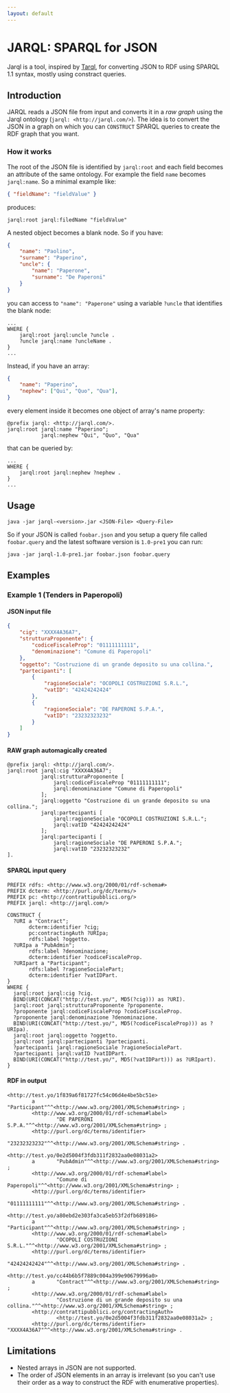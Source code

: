 ```yaml
---
layout: default
---
```


# JARQL: SPARQL for JSON
Jarql is a tool, inspired by [Tarql](https://tarql.github.io/), for converting JSON to RDF using SPARQL 1.1 syntax, mostly using constract queries.

## Introduction
JARQL reads a JSON file from input and converts it in a *raw graph* using the Jarql ontology 
(`jarql: <http://jarql.com/>`). The idea is to convert the JSON in a graph on which you can `CONSTRUCT` SPARQL queries 
to create the RDF graph that you want.

### How it works
The root of the JSON file is identified by `jarql:root` and each field becomes an attribute of the same ontology. 
For example the field `name` becomes `jarql:name`. So a minimal example like:

```json
{ "fieldName": "fieldValue" }
```

produces:

```turtle
jarql:root jarql:filedName "fieldValue"
```

A nested object becomes a blank node. So if you have:

```json
{
    "name": "Paolino",
    "surname": "Paperino",
    "uncle": {
        "name": "Paperone",
        "surname": "De Paperoni"
    }
}
```

you can access to ```"name": "Paperone"``` using a variable ```?uncle``` that identifies the blank node:

```sparql
...
WHERE {
    jarql:root jarql:uncle ?uncle .
    ?uncle jarql:name ?uncleName .
}
...
```

Instead, if you have an array:

```json
{
    "name": "Paperino",
    "nephew": ["Qui", "Quo", "Qua"],
}
```

every element inside it becomes one object of array's name property:

```turtle
@prefix jarql: <http://jarql.com/>.
jarql:root jarql:name "Paperino";
           jarql:nephew "Qui", "Quo", "Qua"
```

that can be queried by:

```sparql
...
WHERE {
    jarql:root jarql:nephew ?nephew .
}
...
```

## Usage

```
java -jar jarql-<version>.jar <JSON-File> <Query-File>
```

So if your JSON is called `foobar.json` and you setup a query file called `foobar.query` and 
the latest software version is `1.0-pre1` you can run:

```
java -jar jarql-1.0-pre1.jar foobar.json foobar.query
```

## Examples

### Example 1 (Tenders in Paperopoli)

#### JSON input file

```json
{
    "cig": "XXXX4A36A7",
    "strutturaProponente": {
        "codiceFiscaleProp": "01111111111",
        "denominazione": "Comune di Paperopoli"
    },
    "oggetto": "Costruzione di un grande deposito su una collina.",
    "partecipanti": [
        {
            "ragioneSociale": "OCOPOLI COSTRUZIONI S.R.L.",
            "vatID": "42424242424"
        },
        {
            "ragioneSociale": "DE PAPERONI S.P.A.",
            "vatID": "23232323232"
        }
    ]
}
```

#### RAW graph automagically created

```turtle
@prefix jarql: <http://jarql.com/>.
jarql:root jarql:cig "XXXX4A36A7";
           jarql:strutturaProponente [
               jarql:codiceFiscaleProp "01111111111";
               jarql:denominazione "Comune di Paperopoli"
           ];
           jarql:oggetto "Costruzione di un grande deposito su una collina.";
           jarql:partecipanti [
               jarql:ragioneSociale "OCOPOLI COSTRUZIONI S.R.L.";
               jarql:vatID "42424242424"
           ];
           jarql:partecipanti [
               jarql:ragioneSociale "DE PAPERONI S.P.A.";
               jarql:vatID "23232323232"
].
```

#### SPARQL input query

```sparql
PREFIX rdfs: <http://www.w3.org/2000/01/rdf-schema#>
PREFIX dcterm: <http://purl.org/dc/terms/>
PREFIX pc: <http://contrattipubblici.org/>
PREFIX jarql: <http://jarql.com/> 

CONSTRUCT { 
  ?URI a "Contract";
       dcterm:identifier ?cig;
       pc:contractingAuth ?URIpa;
       rdfs:label ?oggetto.
  ?URIpa a "PubAdmin";
       rdfs:label ?denominazione;
       dcterm:identifier ?codiceFiscaleProp.
  ?URIpart a "Participant";
       rdfs:label ?ragioneSocialePart;
       dcterm:identifier ?vatIDPart.
}
WHERE {
  jarql:root jarql:cig ?cig.
  BIND(URI(CONCAT("http://test.yo/", MD5(?cig))) as ?URI).
  jarql:root jarql:strutturaProponente ?proponente.
  ?proponente jarql:codiceFiscaleProp ?codiceFiscaleProp.
  ?proponente jarql:denominazione ?denominazione.
  BIND(URI(CONCAT("http://test.yo/", MD5(?codiceFiscaleProp))) as ?URIpa).
  jarql:root jarql:oggetto ?oggetto.
  jarql:root jarql:partecipanti ?partecipanti.
  ?partecipanti jarql:ragioneSociale ?ragioneSocialePart.
  ?partecipanti jarql:vatID ?vatIDPart.
  BIND(URI(CONCAT("http://test.yo/", MD5(?vatIDPart))) as ?URIpart).
}
```

#### RDF in output

```turtle
<http://test.yo/1f839a6f81727fc54c06d4e4be5bc51e>
        a       "Participant"^^<http://www.w3.org/2001/XMLSchema#string> ;
        <http://www.w3.org/2000/01/rdf-schema#label>
                "DE PAPERONI S.P.A."^^<http://www.w3.org/2001/XMLSchema#string> ;
        <http://purl.org/dc/terms/identifier>
                "23232323232"^^<http://www.w3.org/2001/XMLSchema#string> .

<http://test.yo/0e2d5004f3fdb311f2832aa0e08031a2>
        a       "PubAdmin"^^<http://www.w3.org/2001/XMLSchema#string> ;
        <http://www.w3.org/2000/01/rdf-schema#label>
                "Comune di Paperopoli"^^<http://www.w3.org/2001/XMLSchema#string> ;
        <http://purl.org/dc/terms/identifier>
                "01111111111"^^<http://www.w3.org/2001/XMLSchema#string> .

<http://test.yo/a80ebd2e303fa3ca5eb53f2dfb689186>
        a       "Participant"^^<http://www.w3.org/2001/XMLSchema#string> ;
        <http://www.w3.org/2000/01/rdf-schema#label>
                "OCOPOLI COSTRUZIONI S.R.L."^^<http://www.w3.org/2001/XMLSchema#string> ;
        <http://purl.org/dc/terms/identifier>
                "42424242424"^^<http://www.w3.org/2001/XMLSchema#string> .

<http://test.yo/cc44b6b5f7889c004a399e90679996a0>
        a       "Contract"^^<http://www.w3.org/2001/XMLSchema#string> ;
        <http://www.w3.org/2000/01/rdf-schema#label>
                "Costruzione di un grande deposito su una collina."^^<http://www.w3.org/2001/XMLSchema#string> ;
        <http://contrattipubblici.org/contractingAuth>
                <http://test.yo/0e2d5004f3fdb311f2832aa0e08031a2> ;
        <http://purl.org/dc/terms/identifier>
"XXXX4A36A7"^^<http://www.w3.org/2001/XMLSchema#string> .
```

## Limitations
+ Nested arrays in JSON are not supported.
+ The order of JSON elements in an array is irrelevant (so you can't use their order as a way to construct the RDF 
with enumerative properties).
